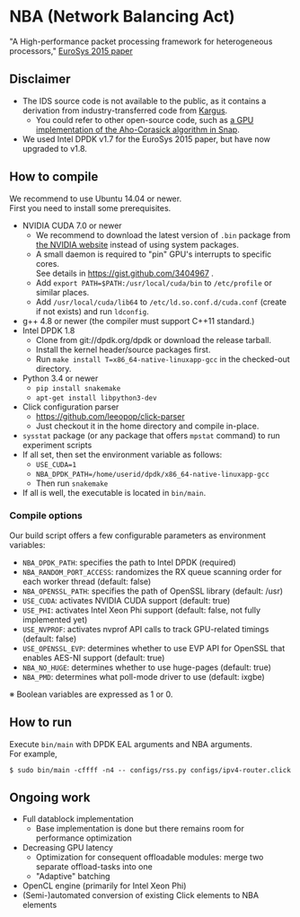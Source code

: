 # NBA (Network Balancing Act)
"A High-performance packet processing framework for heterogeneous processors," [EuroSys 2015 paper](http://an.kaist.ac.kr/~sbmoon/paper/intl-conf/2015-eurosys-nba.pdf)

## Disclaimer

* The IDS source code is not available to the public, as it contains a derivation from industry-transferred code from [Kargus](http://shader.kaist.edu/kargus/).
  - You could refer to other open-source code, such as [a GPU implementation of the Aho-Corasick algorithm in Snap](https://github.com/wbsun/g4c/blob/master/g4c_ac.h).
* We used Intel DPDK v1.7 for the EuroSys 2015 paper, but have now upgraded to v1.8.

## How to compile

We recommend to use Ubuntu 14.04 or newer.  
First you need to install some prerequisites.

* NVIDIA CUDA 7.0 or newer
  - We recommend to download the latest version of `.bin` package from [the NVIDIA website](https://developer.nvidia.com/cuda-downloads) instead of using system packages.
  - A small daemon is required to "pin" GPU's interrupts to specific cores.  
    See details in https://gist.github.com/3404967 .
  - Add `export PATH=$PATH:/usr/local/cuda/bin` to `/etc/profile` or similar places.
  - Add `/usr/local/cuda/lib64` to `/etc/ld.so.conf.d/cuda.conf` (create if not exists) and run `ldconfig`.
* g++ 4.8 or newer (the compiler must support C++11 standard.)
* Intel DPDK 1.8
  - Clone from git://dpdk.org/dpdk or download the release tarball.
  - Install the kernel header/source packages first.
  - Run `make install T=x86_64-native-linuxapp-gcc` in the checked-out directory.
* Python 3.4 or newer
  - `pip install snakemake`
  - `apt-get install libpython3-dev`
* Click configuration parser
  - https://github.com/leeopop/click-parser
  - Just checkout it in the home directory and compile in-place.
* `sysstat` package (or any package that offers `mpstat` command) to run experiment scripts
* If all set, then set the environment variable as follows:
  - `USE_CUDA=1`
  - `NBA_DPDK_PATH=/home/userid/dpdk/x86_64-native-linuxapp-gcc`
  - Then run `snakemake`
* If all is well, the executable is located in `bin/main`.

### Compile options

Our build script offers a few configurable parameters as environment variables:
* `NBA_DPDK_PATH`: specifies the path to Intel DPDK (required)
* `NBA_RANDOM_PORT_ACCESS`: randomizes the RX queue scanning order for each worker thread (default: false)
* `NBA_OPENSSL_PATH`: specifies the path of OpenSSL library (default: /usr)
* `USE_CUDA`: activates NVIDIA CUDA support (default: true)
* `USE_PHI`: activates Intel Xeon Phi support (default: false, not fully implemented yet)
* `USE_NVPROF`: activates nvprof API calls to track GPU-related timings (default: false)
* `USE_OPENSSL_EVP`: determines whether to use EVP API for OpenSSL that enables AES-NI support (default: true)
* `NBA_NO_HUGE`: determines whether to use huge-pages (default: true)
* `NBA_PMD`: determines what poll-mode driver to use (default: ixgbe)

※ Boolean variables are expressed as 1 or 0.

## How to run

Execute `bin/main` with DPDK EAL arguments and NBA arguments.  
For example,

```
$ sudo bin/main -cffff -n4 -- configs/rss.py configs/ipv4-router.click
```

## Ongoing work

* Full datablock implementation
  - Base implementation is done but there remains room for performance optimization
* Decreasing GPU latency
  - Optimization for consequent offloadable modules: merge two separate offload-tasks into one
  - "Adaptive" batching
* OpenCL engine (primarily for Intel Xeon Phi)
* (Semi-)automated conversion of existing Click elements to NBA elements
